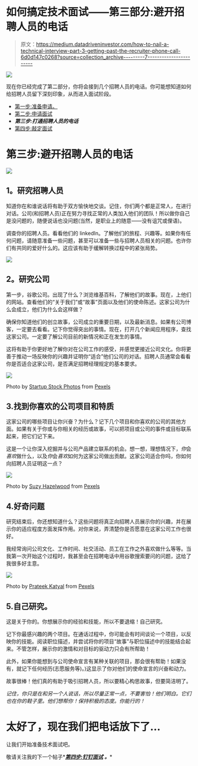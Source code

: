 # 如何搞定技术面试——第三部分:避开招聘人员的电话

> 原文：<https://medium.datadriveninvestor.com/how-to-nail-a-technical-interview-part-3-getting-past-the-recruiter-phone-call-6d0d147c0268?source=collection_archive---------7----------------------->

![](img/ab542689cda855d7d771af1cd4e80797.png)

现在你已经完成了第二部分，你将会接到几个招聘人员的电话。你可能想知道如何给招聘人员留下深刻印象，从而进入面试阶段。

*   [第一步:准备申请。](/@anishaj037/how-to-nail-a-technical-interview-and-get-a-technical-interview-4b21ee942788)
*   [第二步:申请面试](https://medium.com/datadriveninvestor/how-to-nail-a-technical-interview-part-2-applying-to-get-that-interview-8419fe5b584d)
*   ***第三步:打通招聘人员的电话***
*   [第四步:敲定面试](https://medium.com/datadriveninvestor/how-to-nail-a-technical-interview-part-4-nailing-the-interview-167a90f5dc66)

# 第三步:避开招聘人员的电话

![](img/a43388f54baa66d49c2ab998fc3d4527.png)

## **1。研究招聘人员**

知道你在和谁说话将有助于双方愉快地交谈。记住，你们两个都是正常人，在进行对话。公司(和招聘人员)正在努力寻找正常的人类加入他们的团队！所以做你自己是没问题的，随便说话也没问题(当然，是职业上的随意——没有诅咒或俚语)。

调查你的招聘人员。看看他们的 linkedIn。了解他们的旅程、兴趣等。如果你有任何问题，请随意准备一些问题，甚至可以准备一些与招聘人员相关的问题。也许你们有共同的爱好什么的。这应该有助于缓解转换过程中的紧张局势。

![](img/134312dbe8fabd77d29ffe034ceea69b.png)

## **2。研究公司**

第一步，谷歌公司。出现了什么？浏览维基百科，了解他们的故事。现在，上他们的网站。查看他们的“关于我们”或“故事”页面以及他们的使命陈述。这家公司为什么会成立，他们为什么会这样做？

确保你知道他们的创立故事，公司成立的重要日期，以及最新消息。如果有公司博客，一定要去看看。记下你觉得突出的事情。现在，打开几个新闻应用程序，查找这家公司。一定要了解公司目前的新情况和正在发生的事情。

这将有助于你更好地了解你对在公司工作的感受，并感觉更接近公司文化。你将更善于推动一场反映你的兴趣并证明你“适合”他们公司的对话。招聘人员通常会看看你是否适合这家公司，是否满足招聘经理规定的基本要求。

![](img/5351184f2d8619c0f2ecd75c24fb6d34.png)

Photo by [Startup Stock Photos](https://www.pexels.com/@startup-stock-photos?utm_content=attributionCopyText&utm_medium=referral&utm_source=pexels) from [Pexels](https://www.pexels.com/photo/man-wearing-black-and-white-stripe-shirt-looking-at-white-printer-papers-on-the-wall-212286/?utm_content=attributionCopyText&utm_medium=referral&utm_source=pexels)

## 3.找到你喜欢的公司项目和特质

这家公司的哪些项目让你兴奋？为什么？记下几个项目和你喜欢的公司的其他方面。如果有关于你或与你相关的经历或故事，可以把项目或公司的事件或目标联系起来，把它们记下来。

这是一个让你深入挖掘并与公司产品建立联系的机会。想一想，理想情况下，*你*会*喜欢*做什么，以及*你*会*喜欢*如何为这家公司做出贡献。这家公司适合你吗，你如何向招聘人员证明这一点？

![](img/61e30230ea0313c900f15523cf1cf163.png)

Photo by [Suzy Hazelwood](https://www.pexels.com/@suzyhazelwood?utm_content=attributionCopyText&utm_medium=referral&utm_source=pexels) from [Pexels](https://www.pexels.com/photo/monopoly-car-piece-1634213/?utm_content=attributionCopyText&utm_medium=referral&utm_source=pexels)

## 4.好奇问题

研究结束后，你还想知道什么？这些问题将真正向招聘人员展示你的兴趣，并在展示你的适应程度方面发挥作用。对你来说，弄清楚你是否愿意在这家公司工作也很好。

我经常询问公司文化、工作时间、社交活动、员工在工作之外喜欢做什么等等。当我第一次开始这个过程时，我甚至会在招聘电话中用谷歌搜索要问的问题，这给了我很多好主意。

![](img/d31a13eb2c09627515bfc5ea30cfb6df.png)

Photo by [Prateek Katyal](https://www.pexels.com/@prateekkatyal?utm_content=attributionCopyText&utm_medium=referral&utm_source=pexels) from [Pexels](https://www.pexels.com/photo/black-and-white-laptop-2740956/?utm_content=attributionCopyText&utm_medium=referral&utm_source=pexels)

## 5.自己研究。

这是关于你的。你想展示你的经验和技能，所以不要退缩！自己研究。

记下你最感兴趣的两个项目。在通话过程中，你可能会有时间谈论一个项目，以反映你的技能。阅读职位描述，并尝试将你的项目“故事”与职位描述中的技能结合起来。不管怎样，展示你的激情和对目标的驱动力只会有所帮助！

此外，如果你能想到与公司使命宣言有某种关联的项目，那会很有帮助！如果没有，就记下任何经历(志愿服务等)。)这显示了你对他们的使命宣言的兴奋和动力。

故事很棒！他们真的有助于吸引招聘人员，所以要精心构思故事，但要简洁明了。

*记住，你只是在和另一个人说话，所以尽量正常一点，不要害怕！他们明白。它们也在你的鞋子里。他们想帮你！保持积极的态度。你能行的！*

# 太好了，现在我们把电话放下了…

让我们开始准备技术面试吧。

敬请关注我的下一个帖子*[***第四步:钉钉面试***](https://medium.com/datadriveninvestor/how-to-nail-a-technical-interview-part-4-nailing-the-interview-167a90f5dc66) ***。****